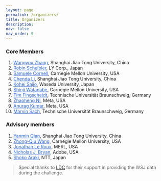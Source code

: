 ```yaml
---
layout: page
permalink: /organizers/
title: Organizers
description:  
nav: false
nav_order: 9
---
```


### Core Members
1. <a style="color: #2E67D3;" href="https://sites.google.com/view/wangyou-zhang">Wangyou Zhang</a>, Shanghai Jiao Tong University, China
2. <a style="color: #2E67D3;" href="http://www.robinscheibler.org">Robin Scheibler</a>, LY Corp., Japan
3. <a style="color: #2E67D3;" href="https://github.com/popcornell">Samuele Cornell</a>, Carnegie Mellon University, USA
4. <a style="color: #2E67D3;" href="">Chenda Li</a>, Shanghai Jiao Tong University, China
5. <a style="color: #2E67D3;" href="https://kohei0209.github.io">Kohei Saijo</a>, Waseda University, Japan
6. <a style="color: #2E67D3;" href="https://sites.google.com/view/shinjiwatanabe">Shinji Watanabe</a>, Carnegie Mellon University, USA
7. <a style="color: #2E67D3;" href="https://www.tu-braunschweig.de/en/ifn/institute/team/sv/fingscheidt">Tim Fingscheidt</a>, Technische Universität Braunschweig, Germany
8. <a style="color: #2E67D3;" href="https://nateanl.github.io">Zhaoheng Ni</a>, Meta, USA
9. <a style="color: #2E67D3;" href="https://anuragkr90.github.io">Anurag Kumar</a>, Meta, USA
10. <a style="color: #2E67D3;" href="https://www.tu-braunschweig.de/en/ifn/institute/dept/sv/sach">Marvin Sach</a>, Technische Universität Braunschweig, Germany

### Advisory members

1. <a style="color: #2E67D3;" href="https://www.cs.sjtu.edu.cn/en/PeopleDetail.aspx?id=268">Yanmin Qian</a>, Shanghai Jiao Tong University, China
2. <a style="color: #2E67D3;" href="https://zqwang7.github.io">Zhong-Qiu Wang</a>, Carnegie Mellon University, USA
3. <a style="color: #2E67D3;" href="https://www.jonathanleroux.org">Jonathan Le Roux</a>, MERL, USA
4. <a style="color: #2E67D3;" href="https://ccrma.stanford.edu/~njb/">Nicholas J. Bryan</a>, Adobe, USA
5. <a style="color: #2E67D3;" href="http://www.kecl.ntt.co.jp/icl/signal/araki/index_e.htm">Shoko Araki</a>, NTT, Japan

> Special thanks to [LDC](https://www.ldc.upenn.edu) for their support in providing the WSJ data during the challenge.